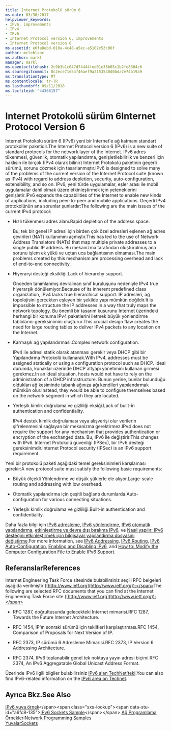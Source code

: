 ```yaml
---
title: Internet Protokolü sürüm 6
ms.date: 03/30/2017
helpviewer_keywords:
- IPv6, improvements
- IPv4
- IPv6
- Internet Protocol version 6, improvements
- Internet Protocol version 6
ms.assetid: e6fa8ebd-010a-4c48-a5ec-a5102c53c06f
author: mcleblanc
ms.author: markl
manager: markl
ms.openlocfilehash: 2c9b3b1c647d74444fed01e38b65c1b2fe8364c6
ms.sourcegitcommit: 8c2ece71e54f46aef9a2153540d0bda7e74b19a9
ms.translationtype: MT
ms.contentlocale: tr-TR
ms.lasthandoff: 09/11/2018
ms.locfileid: "44368157"
---
```

# <a name="internet-protocol-version-6"></a><span data-ttu-id="a6fc8-102">Internet Protokolü sürüm 6</span><span class="sxs-lookup"><span data-stu-id="a6fc8-102">Internet Protocol Version 6</span></span>
<span data-ttu-id="a6fc8-103">Internet Protokolü sürüm 6 (IPv6) yeni bir Internet'e ağ katmanı standart protokoller paketidir.</span><span class="sxs-lookup"><span data-stu-id="a6fc8-103">The Internet Protocol version 6 (IPv6) is a new suite of standard protocols for the network layer of the Internet.</span></span> <span data-ttu-id="a6fc8-104">IPv6 adres tükenmesi, güvenlik, otomatik yapılandırma, genişletilebilirlik ve benzeri için haklısın ile birçok (IPv4 olarak bilinir) Internet Protokolü paketinin geçerli sürümü, sorunu çözmek için tasarlanmıştır.</span><span class="sxs-lookup"><span data-stu-id="a6fc8-104">IPv6 is designed to solve many of the problems of the current version of the Internet Protocol suite (known as IPv4) with regard to address depletion, security, auto-configuration, extensibility, and so on.</span></span> <span data-ttu-id="a6fc8-105">IPv6, yeni türde uygulamalar, eşler arası ile mobil uygulamalar dahil olmak üzere etkinleştirmek için yeteneklerini genişletir.</span><span class="sxs-lookup"><span data-stu-id="a6fc8-105">IPv6 expands the capabilities of the Internet to enable new kinds of applications, including peer-to-peer and mobile applications.</span></span> <span data-ttu-id="a6fc8-106">Geçerli IPv4 protokolünün ana sorunlar şunlardır:</span><span class="sxs-lookup"><span data-stu-id="a6fc8-106">The following are the main issues of the current IPv4 protocol:</span></span>  
  
-   <span data-ttu-id="a6fc8-107">Hızlı tükenmesi adres alanı.</span><span class="sxs-lookup"><span data-stu-id="a6fc8-107">Rapid depletion of the address space.</span></span>  
  
     <span data-ttu-id="a6fc8-108">Bu, tek bir genel IP adresi için birden çok özel adresleri eşlenen ağ adres çevirileri (NAT) kullanımını açmıştır.</span><span class="sxs-lookup"><span data-stu-id="a6fc8-108">This has led to the use of Network Address Translators (NATs) that map multiple private addresses to a single public IP address.</span></span> <span data-ttu-id="a6fc8-109">Bu mekanizma tarafından oluşturulmuş ana sorunu işlem ek yükü ve uçtan uca bağlantısının olmaması.</span><span class="sxs-lookup"><span data-stu-id="a6fc8-109">The main problems created by this mechanism are processing overhead and lack of end-to-end connectivity.</span></span>  
  
-   <span data-ttu-id="a6fc8-110">Hiyerarşi desteği eksikliği.</span><span class="sxs-lookup"><span data-stu-id="a6fc8-110">Lack of hierarchy support.</span></span>  
  
     <span data-ttu-id="a6fc8-111">Önceden tanımlanmış devralınan sınıf kuruluşunu nedeniyle IPv4 true hiyerarşik dönülemiyor.</span><span class="sxs-lookup"><span data-stu-id="a6fc8-111">Because of its inherent predefined class organization, IPv4 lacks true hierarchical support.</span></span> <span data-ttu-id="a6fc8-112">IP adresleri, ağ topolojisini gerçekten eşleyen bir şekilde yapı mümkün değildir.</span><span class="sxs-lookup"><span data-stu-id="a6fc8-112">It is impossible to structure the IP addresses in a way that truly maps the network topology.</span></span> <span data-ttu-id="a6fc8-113">Bu önemli bir tasarım kusurunu Internet üzerindeki herhangi bir konuma IPv4 paketlerini iletmek büyük yönlendirme tablolarını gereksinimini oluşturur.</span><span class="sxs-lookup"><span data-stu-id="a6fc8-113">This crucial design flaw creates the need for large routing tables to deliver IPv4 packets to any location on the Internet.</span></span>  
  
-   <span data-ttu-id="a6fc8-114">Karmaşık ağ yapılandırması.</span><span class="sxs-lookup"><span data-stu-id="a6fc8-114">Complex network configuration.</span></span>  
  
     <span data-ttu-id="a6fc8-115">IPv4 ile adresi statik olarak atanması gerekir veya DHCP gibi bir Yapılandırma Protokolü kullanarak.</span><span class="sxs-lookup"><span data-stu-id="a6fc8-115">With IPv4, addresses must be assigned statically or using a configuration protocol such as DHCP.</span></span> <span data-ttu-id="a6fc8-116">İdeal durumda, konaklar üzerinde DHCP altyapı yönetimini kullanan girmesi gerekmez.</span><span class="sxs-lookup"><span data-stu-id="a6fc8-116">In an ideal situation, hosts would not have to rely on the administration of a DHCP infrastructure.</span></span> <span data-ttu-id="a6fc8-117">Bunun yerine, bunlar bulunduğu oldukları ağ kesiminde tabanlı ağınıza ağı kendileri yapılandırmak mümkün olur.</span><span class="sxs-lookup"><span data-stu-id="a6fc8-117">Instead, they would be able to configure themselves based on the network segment in which they are located.</span></span>  
  
-   <span data-ttu-id="a6fc8-118">Yerleşik kimlik doğrulama ve gizliliği eksiği.</span><span class="sxs-lookup"><span data-stu-id="a6fc8-118">Lack of built-in authentication and confidentiality.</span></span>  
  
     <span data-ttu-id="a6fc8-119">IPv4 destek kimlik doğrulaması veya alışverişi olur verilerin şifrelenmesini sağlayan bir mekanizma gerektirmez.</span><span class="sxs-lookup"><span data-stu-id="a6fc8-119">IPv4 does not require the support for any mechanism that provides authentication or encryption of the exchanged data.</span></span> <span data-ttu-id="a6fc8-120">Bu, IPv6 ile değiştirir.</span><span class="sxs-lookup"><span data-stu-id="a6fc8-120">This changes with IPv6.</span></span> <span data-ttu-id="a6fc8-121">Internet Protokolü güvenliği (IPSec), bir IPv6 desteği gereksinimdir.</span><span class="sxs-lookup"><span data-stu-id="a6fc8-121">Internet Protocol security (IPSec) is an IPv6 support requirement.</span></span>  
  
 <span data-ttu-id="a6fc8-122">Yeni bir protokolü paketi aşağıdaki temel gereksinimleri karşılaması gerekir:</span><span class="sxs-lookup"><span data-stu-id="a6fc8-122">A new protocol suite must satisfy the following basic requirements:</span></span>  
  
-   <span data-ttu-id="a6fc8-123">Büyük ölçekli Yönlendirme ve düşük yüklerle ele alıyor.</span><span class="sxs-lookup"><span data-stu-id="a6fc8-123">Large-scale routing and addressing with low overhead.</span></span>  
  
-   <span data-ttu-id="a6fc8-124">Otomatik yapılandırma için çeşitli bağlantı durumlarda.</span><span class="sxs-lookup"><span data-stu-id="a6fc8-124">Auto-configuration for various connecting situations.</span></span>  
  
-   <span data-ttu-id="a6fc8-125">Yerleşik kimlik doğrulama ve gizliliği.</span><span class="sxs-lookup"><span data-stu-id="a6fc8-125">Built-in authentication and confidentiality.</span></span>  
  
 <span data-ttu-id="a6fc8-126">Daha fazla bilgi için [IPv6 adresleme](../../../docs/framework/network-programming/ipv6-addressing.md), [IPv6 yönlendirme](../../../docs/framework/network-programming/ipv6-routing.md), [IPv6 otomatik yapılandırma](../../../docs/framework/network-programming/ipv6-auto-configuration.md), [etkinleştirme ve devre dışı bırakma IPv6](../../../docs/framework/network-programming/enabling-and-disabling-ipv6.md), ve [Nasıl yapılır: IPv6 desteğini etkinleştirmek için bilgisayar yapılandırma dosyasını değiştirme](../../../docs/framework/network-programming/how-to-modify-the-computer-configuration-file-to-enable-ipv6-support.md).</span><span class="sxs-lookup"><span data-stu-id="a6fc8-126">For more information, see [IPv6 Addressing](../../../docs/framework/network-programming/ipv6-addressing.md), [IPv6 Routing](../../../docs/framework/network-programming/ipv6-routing.md), [IPv6 Auto-Configuration](../../../docs/framework/network-programming/ipv6-auto-configuration.md), [Enabling and Disabling IPv6](../../../docs/framework/network-programming/enabling-and-disabling-ipv6.md), and [How to: Modify the Computer Configuration File to Enable IPv6 Support](../../../docs/framework/network-programming/how-to-modify-the-computer-configuration-file-to-enable-ipv6-support.md).</span></span>  
  
## <a name="references"></a><span data-ttu-id="a6fc8-127">Referanslar</span><span class="sxs-lookup"><span data-stu-id="a6fc8-127">References</span></span>  
 <span data-ttu-id="a6fc8-128">Internet Engineering Task Force sitesinde bulabilirsiniz seçili RFC belgeleri aşağıda verilmiştir ([http://www.ietf.org](http://www.ietf.org/)):</span><span class="sxs-lookup"><span data-stu-id="a6fc8-128">The following are selected RFC documents that you can find at the Internet Engineering Task Force site ([http://www.ietf.org](http://www.ietf.org/)):</span></span>  
  
-   <span data-ttu-id="a6fc8-129">RFC 1287, doğrultusunda gelecekteki Internet mimarisi.</span><span class="sxs-lookup"><span data-stu-id="a6fc8-129">RFC 1287, Towards the Future Internet Architecture.</span></span>  
  
-   <span data-ttu-id="a6fc8-130">RFC 1454, IP'ın sonraki sürümü için teklifleri karşılaştırması.</span><span class="sxs-lookup"><span data-stu-id="a6fc8-130">RFC 1454, Comparison of Proposals for Next Version of IP.</span></span>  
  
-   <span data-ttu-id="a6fc8-131">RFC 2373, IP sürümü 6 Adresleme Mimarisi.</span><span class="sxs-lookup"><span data-stu-id="a6fc8-131">RFC 2373, IP Version 6 Addressing Architecture.</span></span>  
  
-   <span data-ttu-id="a6fc8-132">RFC 2374, IPv6 toplanabilir genel tek noktaya yayın adresi biçimi.</span><span class="sxs-lookup"><span data-stu-id="a6fc8-132">RFC 2374, An IPv6 Aggregatable Global Unicast Address Format.</span></span>  
  
 <span data-ttu-id="a6fc8-133">Üzerinde IPv6 ilgili bilgiler bulabilirsiniz [IPv6 alan TechNet'teki](https://go.microsoft.com/fwlink/?LinkID=179658).</span><span class="sxs-lookup"><span data-stu-id="a6fc8-133">You can also find IPv6-related information on the [IPv6 area on Technet](https://go.microsoft.com/fwlink/?LinkID=179658).</span></span>  
  
## <a name="see-also"></a><span data-ttu-id="a6fc8-134">Ayrıca Bkz.</span><span class="sxs-lookup"><span data-stu-id="a6fc8-134">See Also</span></span>  
 <span data-ttu-id="a6fc8-135">[IPv6 yuva örnek](https://msdn.microsoft.com/library/ms180981(v=vs.85).aspx)</span><span class="sxs-lookup"><span data-stu-id="a6fc8-135">[IPv6 Sockets Sample](https://msdn.microsoft.com/library/ms180981(v=vs.85).aspx)</span></span>  
 [<span data-ttu-id="a6fc8-136">Ağ Programlama Örnekleri</span><span class="sxs-lookup"><span data-stu-id="a6fc8-136">Network Programming Samples</span></span>](../../../docs/framework/network-programming/network-programming-samples.md)  
 [<span data-ttu-id="a6fc8-137">Yuvalar</span><span class="sxs-lookup"><span data-stu-id="a6fc8-137">Sockets</span></span>](../../../docs/framework/network-programming/sockets.md)
